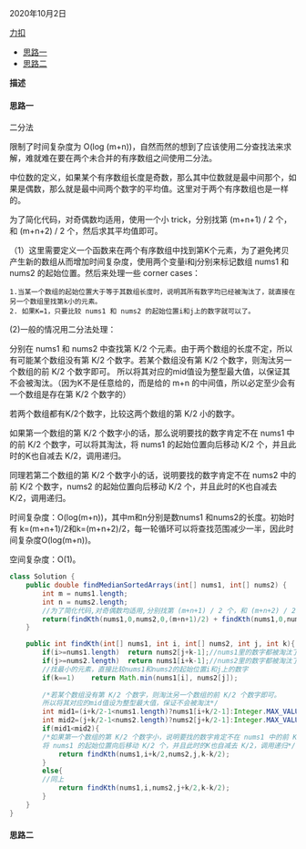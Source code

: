 2020年10月2日

[力扣](https://leetcode-cn.com/problems/median-of-two-sorted-arrays/)

- [思路一](#思路一)
- [思路二](#思路二)

**描述**

#### 思路一

二分法

限制了时间复杂度为 O(log (m+n))，自然而然的想到了应该使用二分查找法来求解，难就难在要在两个未合并的有序数组之间使用二分法。

中位数的定义，如果某个有序数组长度是奇数，那么其中位数就是最中间那个，如果是偶数，那么就是最中间两个数字的平均值。这里对于两个有序数组也是一样的。

为了简化代码，对奇偶数均适用，使用一个小 trick，分别找第 (m+n+1) / 2 个，和 (m+n+2) / 2 个，然后求其平均值即可。

（1）这里需要定义一个函数来在两个有序数组中找到第K个元素，为了避免拷贝产生新的数组从而增加时间复杂度，使用两个变量i和j分别来标记数组 nums1 和 nums2 的起始位置。然后来处理一些 corner cases：
```
1.当某一个数组的起始位置大于等于其数组长度时，说明其所有数字均已经被淘汰了，就直接在另一个数组里找第k小的元素。
2. 如果K=1，只要比较 nums1 和 nums2 的起始位置i和j上的数字就可以了。 
```
(2)一般的情况用二分法处理：

分别在 nums1 和 nums2 中查找第 K/2 个元素。由于两个数组的长度不定，所以有可能某个数组没有第 K/2 个数字。若某个数组没有第 K/2 个数字，则淘汰另一个数组的前 K/2 个数字即可。
所以将其对应的mid值设为整型最大值，以保证其不会被淘汰。（因为K不是任意给的，而是给的 m+n 的中间值，所以必定至少会有一个数组是存在第 K/2 个数字的）

若两个数组都有K/2个数字，比较这两个数组的第 K/2 小的数字。

如果第一个数组的第 K/2 个数字小的话，那么说明要找的数字肯定不在 nums1 中的前 K/2 个数字，可以将其淘汰，将 nums1 的起始位置向后移动 K/2 个，并且此时的K也自减去 K/2，调用递归。

同理若第二个数组的第 K/2 个数字小的话，说明要找的数字肯定不在 nums2 中的前 K/2 个数字，nums2 的起始位置向后移动 K/2 个，并且此时的K也自减去 K/2，调用递归。

时间复杂度：O(log(m+n))，其中m和n分别是数nums1 和nums2的长度。初始时有 k=(m+n+1)/2和k=(m+n+2)/2，每一轮循环可以将查找范围减少一半，因此时间复杂度O(log(m+n))。

空间复杂度：O(1)。

```java
class Solution {
    public double findMedianSortedArrays(int[] nums1, int[] nums2) {
        int m = nums1.length;
        int n = nums2.length;
        //为了简化代码,对奇偶数均适用,分别找第 (m+n+1) / 2 个，和 (m+n+2) / 2 个。
        return(findKth(nums1,0,nums2,0,(m+n+1)/2) + findKth(nums1,0,nums2,0,(m+n+2)/2)) / 2.0;
    }

    public int findKth(int[] nums1, int i, int[] nums2, int j, int k){
        if(i>=nums1.length)  return nums2[j+k-1];//nums1里的数字都被淘汰了，就直接在num2里找。
        if(j>=nums2.length)  return nums1[i+k-1];//nums2里的数字都被淘汰了，就直接在num1里找。
        //找最小的元素，直接比较nums1和nums2的起始位置i和j上的数字
        if(k==1)    return Math.min(nums1[i], nums2[j]);
        
        /*若某个数组没有第 K/2 个数字，则淘汰另一个数组的前 K/2 个数字即可。
        所以将其对应的mid值设为整型最大值，保证不会被淘汰*/
        int mid1=(i+k/2-1<nums1.length)?nums1[i+k/2-1]:Integer.MAX_VALUE;
        int mid2=(j+k/2-1<nums2.length)?nums2[j+k/2-1]:Integer.MAX_VALUE;
        if(mid1<mid2){
        /*如果第一个数组的第 K/2 个数字小，说明要找的数字肯定不在 nums1 中的前 K/2 个数字，可以将其淘汰，
        将 nums1 的起始位置向后移动 K/2 个，并且此时的K也自减去 K/2，调用递归*/
            return findKth(nums1,i+k/2,nums2,j,k-k/2);
        }
        else{
        //同上
            return findKth(nums1,i,nums2,j+k/2,k-k/2);
        }
    }
}
```

#### 思路二

```java
```
